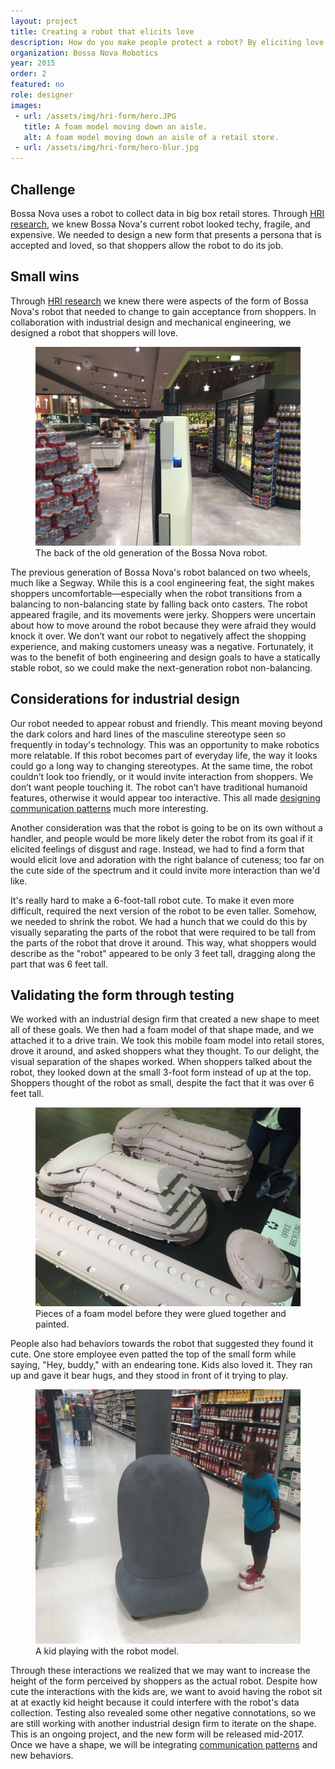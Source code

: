 ```yaml
---
layout: project
title: Creating a robot that elicits love
description: How do you make people protect a robot? By eliciting love through designed human-robot interaction. Our robot's form had to be perceived as friendly, small, and approachable, all within strict engineering contraints. We transformed a looming 6-foot-tall robot into a short and friendly robot, without making it appear interactive.
organization: Bossa Nova Robotics
year: 2015
order: 2
featured: no
role: designer
images: 
 - url: /assets/img/hri-form/hero.JPG
   title: A foam model moving down an aisle.
   alt: A foam model moving down an aisle of a retail store.
 - url: /assets/img/hri-form/hero-blur.jpg
---
```


<h2 class="first">Challenge</h2>

Bossa Nova uses a robot to collect data in big box retail stores. Through <a href="../projects/hri-research.html">HRI research</a>, we knew Bossa Nova's current robot looked techy, fragile, and expensive. We needed to design a new form that presents a persona that is accepted and loved, so that shoppers allow the robot to do its job.

## Small wins

Through <a href="../projects/hri-research.html">HRI research</a> we knew there were aspects of the form of Bossa Nova's robot that needed to change to gain acceptance from shoppers. In collaboration with industrial design and mechanical engineering, we designed a robot that shoppers will love.

<figure><img src="/assets/img/hri-form/image-8.JPG"><figcaption>The back of the old generation of the Bossa Nova robot.</figcaption></figure>

The previous generation of Bossa Nova's robot balanced on two wheels, much like a Segway. While this is a cool engineering feat, the sight makes shoppers uncomfortable—especially when the robot transitions from a balancing to non-balancing state by falling back onto casters. The robot appeared fragile, and its movements were jerky. Shoppers were uncertain about how to move around the robot because they were afraid they would knock it over. We don’t want our robot to negatively affect the shopping experience, and making customers uneasy was a negative. Fortunately, it was to the benefit of both engineering and design goals to have a statically stable robot, so we could make the next-generation robot non-balancing.


## Considerations for industrial design

Our robot needed to appear robust and friendly. This meant moving beyond the dark colors and hard lines of the masculine stereotype seen so frequently in today's technology. This was an opportunity to make robotics more relatable. If this robot becomes part of everyday life, the way it looks could go a long way to changing stereotypes. At the same time, the robot couldn’t look too friendly, or it would invite interaction from shoppers. We don’t want people touching it. The robot can’t have traditional humanoid features, otherwise it would appear too interactive. This all made <a href="../projects/hri-communication.html">designing communication patterns</a> much more interesting.

Another consideration was that the robot is going to be on its own without a handler, and people would be more likely deter the robot from its goal if it elicited feelings of disgust and rage. Instead, we had to find a form that would elicit love and adoration with the right balance of cuteness; too far on the cute side of the spectrum and it could invite more interaction than we'd like. 

It's really hard to make a 6-foot-tall robot cute. To make it even more difficult, required the next version of the robot to be even taller. Somehow, we needed to shrink the robot. We had a hunch that we could do this by visually separating the parts of the robot that were required to be tall from the parts of the robot that drove it around. This way, what shoppers would describe as the "robot" appeared to be only 3 feet tall, dragging along the part that was 6 feet tall.

## Validating the form through testing

We worked with an industrial design firm that created a new shape to meet all of these goals. We then had a foam model of that shape made, and we attached it to a drive train. We took this mobile foam model into retail stores, drove it around, and asked shoppers what they thought. To our delight, the visual separation of the shapes worked. When shoppers talked about the robot, they looked down at the small 3-foot form instead of up at the top. Shoppers thought of the robot as small, despite the fact that it was over 6 feet tall.

<figure><img src="/assets/img/hri-form/image-1.JPG"><figcaption>Pieces of a foam model before they were glued together and painted.</figcaption></figure>

People also had behaviors towards the robot that suggested they found it cute. One store employee even patted the top of the small form while saying, "Hey, buddy," with an endearing tone. Kids also loved it. They ran up and gave it bear hugs, and they stood in front of it trying to play.

<figure><img class="image seven columns" src="/assets/img/hri-form/image-2.JPG"><figcaption class="image seven columns">A kid playing with the robot model.</figcaption></figure>

Through these interactions we realized that we may want to increase the height of the form perceived by shoppers as the actual robot. Despite how cute the interactions with the kids are, we want to avoid having the robot sit at at exactly kid height because it could interfere with the robot's data collection. Testing also revealed some other negative connotations, so we are still working with another industrial design firm to iterate on the shape. This is an ongoing project, and the new form will be released mid-2017. Once we have a shape, we will be integrating <a href="../projects/hri-communication.html">communication patterns</a> and new behaviors.